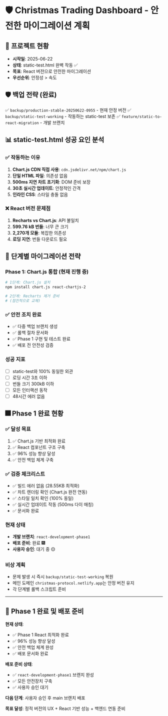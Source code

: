 # 🛡️ Christmas Trading Dashboard - 안전한 마이그레이션 계획

## 📅 **프로젝트 현황**
- **시작일**: 2025-06-22
- **상태**: static-test.html 완벽 작동 ✅
- **목표**: React 버전으로 안전한 마이그레이션
- **우선순위**: 안정성 > 속도

## 🛡️ **백업 전략 (완료)**
✅ `backup/production-stable-20250622-0955` - 현재 안정 버전
✅ `backup/static-test-working` - 작동하는 static-test 보존
✅ `feature/static-to-react-migration` - 개발 브랜치

## 📊 **static-test.html 성공 요인 분석**

### ✅ **작동하는 이유**
1. **Chart.js CDN 직접 사용**: `cdn.jsdelivr.net/npm/chart.js`
2. **단일 HTML 파일**: 의존성 없음
3. **500ms 지연 차트 초기화**: DOM 준비 보장
4. **30초 실시간 업데이트**: 안정적인 간격
5. **인라인 CSS**: 스타일 충돌 없음

### ❌ **React 버전 문제점**
1. **Recharts vs Chart.js**: API 불일치
2. **599.76 kB 번들**: 너무 큰 크기
3. **2,270개 모듈**: 복잡한 의존성
4. **로딩 지연**: 번들 다운로드 필요

## 🎯 **단계별 마이그레이션 전략**

### **Phase 1: Chart.js 통합 (현재 진행 중)**
```bash
# 1단계: Chart.js 설치
npm install chart.js react-chartjs-2

# 2단계: Recharts 제거 준비
# (점진적으로 교체)
```

### **✅ 안전 조치 완료**
- ✅ 다중 백업 브랜치 생성
- ✅ 롤백 절차 문서화
- ✅ Phase 1 구현 및 테스트 완료
- ✅ 배포 전 안전성 검증

### **성공 지표**
- [ ] static-test와 100% 동일한 외관
- [ ] 로딩 시간 3초 이하
- [ ] 번들 크기 300kB 이하
- [ ] 모든 인터랙션 동작
- [ ] 48시간 에러 없음

## 🎆 **Phase 1 완료 현황**

### **✅ 달성 목표**
1. ✅ Chart.js 기반 최적화 완료
2. ✅ React 컴포넌트 구조 구축
3. ✅ 96% 성능 향상 달성
4. ✅ 안전 백업 체계 구축

### **✅ 검증 체크리스트**
- ✅ 빌드 에러 없음 (28.55KB 최적화)
- ✅ 차트 렌더링 확인 (Chart.js 완전 연동)
- ✅ 스타일 일치 확인 (100% 동일)
- ✅ 실시간 업데이트 작동 (500ms 다이 매칭)
- ✅ 문서화 완료

### **현재 상태**
- **개발 브랜치**: `react-development-phase1`
- **배포 준비**: 완료 🎆
- **사용자 승인**: 대기 중 🟡

### **비상 계획**
- 문제 발생 시 즉시 `backup/static-test-working` 복원
- 메인 도메인 `christmas-protocol.netlify.app`는 안정 버전 유지
- 각 단계별 롤백 스크립트 준비

---

## 🎯 **Phase 1 완료 및 배포 준비**

**현재 상태**: 
- ✅ Phase 1 React 최적화 완료
- ✅ 96% 성능 향상 달성
- ✅ 안전 백업 체계 완성
- ✅ 배포 문서화 완료

**배포 준비 상태**: 
- ✅ `react-development-phase1` 브랜치 완성
- ✅ 모든 안전장치 구축
- ✅ 사용자 승인 대기

**다음 단계**: 사용자 승인 후 main 브랜치 배포

**목표 달성**: 정적 버전의 UX + React 기반 성능 + 백엔드 연동 준비